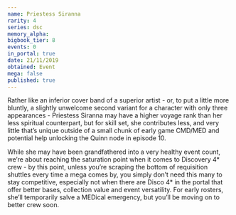 ```yaml
---
name: Priestess Siranna
rarity: 4
series: dsc
memory_alpha:
bigbook_tier: 8
events: 0
in_portal: true
date: 21/11/2019
obtained: Event
mega: false
published: true
---
```


Rather like an inferior cover band of a superior artist - or, to put a little more bluntly, a slightly unwelcome second variant for a character with only three appearances - Priestess Siranna may have a higher voyage rank than her less spiritual counterpart, but for skill set, she contributes less, and very little that’s unique outside of a small chunk of early game CMD/MED and potential help unlocking the Quinn node in episode 10.

While she may have been grandfathered into a very healthy event count, we’re about reaching the saturation point when it comes to Discovery 4* crew - by this point, unless you’re scraping the bottom of requisition shuttles every time a mega comes by, you simply don’t need this many to stay competitive, especially not when there are Disco 4* in the portal that offer better bases, collection value and event versatility. For early rosters, she’ll temporarily salve a MEDical emergency, but you’ll be moving on to better crew soon.
